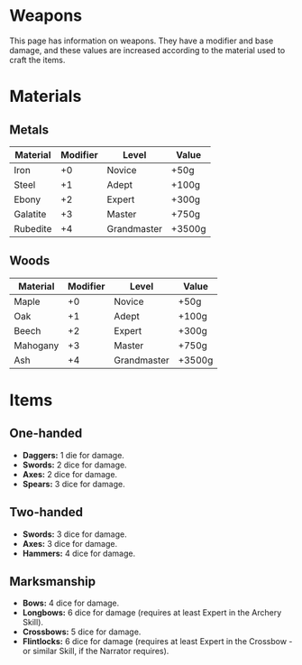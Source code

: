 <!-- PageTitle: Weapons | Items -->

# Weapons

This page has information on weapons. They have a modifier and base damage, and these values are increased according to the material used to craft the items.

# Materials
## Metals
|Material|Modifier|Level|Value
|---|---|---|---|
|Iron|+0|Novice|+50g|
|Steel|+1|Adept|+100g|
|Ebony|+2|Expert|+300g|
|Galatite|+3|Master|+750g|
|Rubedite|+4|Grandmaster|+3500g|

## Woods
|Material|Modifier|Level|Value
|---|---|---|---|
|Maple|+0|Novice|+50g|
|Oak|+1|Adept|+100g|
|Beech|+2|Expert|+300g|
|Mahogany|+3|Master|+750g|
|Ash|+4|Grandmaster|+3500g|

# Items
## One-handed
* **Daggers:** 1 die for damage.
* **Swords:** 2 dice for damage.
* **Axes:** 2 dice for damage.
* **Spears:** 3 dice for damage.

## Two-handed
* **Swords:** 3 dice for damage.
* **Axes:** 3 dice for damage.
* **Hammers:** 4 dice for damage.

## Marksmanship
* **Bows:** 4 dice for damage.
* **Longbows:** 6 dice for damage (requires at least Expert in the Archery Skill).
* **Crossbows:** 5 dice for damage.
* **Flintlocks:** 6 dice for damage (requires at least Expert in the Crossbow - or similar Skill, if the Narrator requires).
